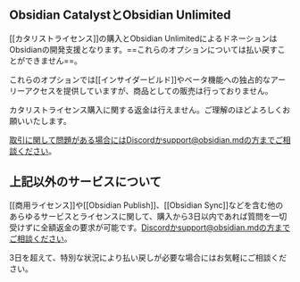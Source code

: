 ## Obsidian CatalystとObsidian Unlimited

[[カタリストライセンス]]の購入とObsidian UnlimitedによるドネーションはObsidianの開発支援となります。==これらのオプションについては払い戻すことができません==。

これらのオプションでは[[インサイダービルド]]やベータ機能への独占的なアーリーアクセスを提供していますが、商品としての販売は行っておりません。

カタリストライセンス購入に関する返金は行えません。ご理解のほどよろしくお願いいたします。

取引に関して問題がある場合にはDiscordかsupport@obsidian.mdの方までご相談ください。

## 上記以外のサービスについて

[[商用ライセンス]]や[[Obsidian Publish]]、[[Obsidian Sync]]などを含む他のあらゆるサービスとライセンスに関して、購入から3日以内であれば質問を一切受けずに全額返金の要求が可能です。Discordかsupport@obsidian.mdの方までご相談ください。

3日を超えて、特別な状況により払い戻しが必要な場合にはお気軽にご相談ください。